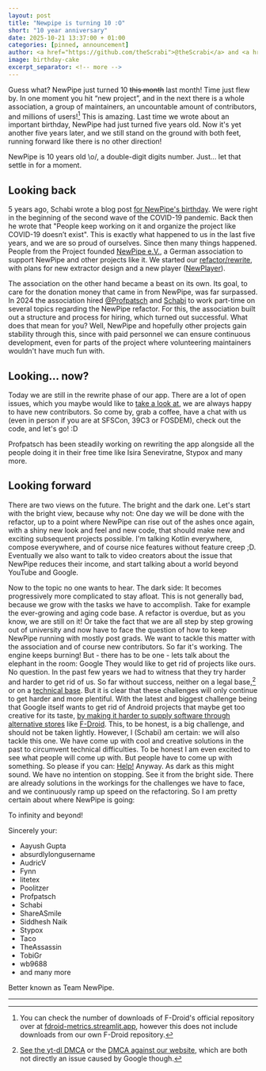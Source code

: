 ```yaml
---
layout: post
title: "Newpipe is turning 10 :O"
short: "10 year anniversary"
date: 2025-10-21 13:37:00 + 01:00
categories: [pinned, announcement]
author: <a href="https://github.com/theScrabi">@theScrabi</a> and <a href="https://github.com/Poolitzer">@Poolitzer</a>
image: birthday-cake
excerpt_separator: <!-- more -->
---
```


Guess what?
NewPipe just turned 10 ~~this month~~ last month! Time just flew by.
In one moment you hit “new project”, and in the next there is a whole association, a group of maintainers, an uncountable amount of contributors, and millions of users![^1]
This is amazing. Last time we wrote about an important birthday, NewPipe had just turned five years old. Now it's yet another five years later, and we still stand on the ground with both feet, running forward like there is no other direction!

NewPipe is 10 years old \o/, a double-digit digits number. Just... let that settle in for a moment.

<!-- more -->
## Looking back

5 years ago, Schabi wrote a blog post [for NewPipe's birthday](/blog/pinned/announcement/newpipe-turning-5/). We were right in the beginning of the second wave of the COVID-19 pandemic. Back then he wrote that "People keep working on it and organize the project like COVID-19 doesn’t exist". This is exactly what happened to us in the last five years, and we are so proud of ourselves. Since then many things happened. People from the Project founded [NewPipe e.V.](https://newpipe-ev.de/), a German association to support NewPipe and other projects like it. We started our [refactor/rewrite](https://github.com/TeamNewPipe/NewPipe/tree/refactor), with plans for new extractor design and a new player ([NewPlayer](https://github.com/TeamNewPipe/NewPlayer)).

The association on the other hand became a beast on its own. Its goal, to care for the donation money that came in from NewPipe, was far surpassed. In 2024 the association hired [@Profpatsch](https://github.com/Profpatsch) and [Schabi](https://github.com/theScrabi) to work part-time on several topics regarding the NewPipe refactor. For this, the association built out a structure and process for hiring, which turned out successful. What does that mean for you? Well, NewPipe and hopefully other projects gain stability through this, since with paid personnel we can ensure continuous development, even for parts of the project where volunteering maintainers wouldn't have much fun with.

## Looking... now?
Today we are still in the rewrite phase of our app. There are a lot of open issues, which you maybe would like to [take a look at](https://github.com/TeamNewPipe/NewPipe/blob/dev/.github/CONTRIBUTING.md#bug-fixing), we are always happy to have new contributors. So come by, grab a coffee, have a chat with us (even in person if you are at SFSCon, 39C3 or FOSDEM), check out the code, and let's go! :D

Profpatsch has been steadily working on rewriting the app alongside all the people doing it in their free time like Isira Seneviratne, Stypox and many more.

## Looking forward
There are two views on the future. The bright and the dark one.
Let's start with the bright view, because why not:
One day we will be done with the refactor, up to a point where NewPipe can rise out of the ashes once again, with a shiny new look and feel and new code, that should make new and exciting subsequent projects possible. I'm talking Kotlin everywhere, compose everywhere, and of course nice features without feature creep ;D.
Eventually we also want to talk to video creators about the issue that NewPipe reduces their income, and start talking about a world beyond YouTube and Google.

Now to the topic no one wants to hear. The dark side:
It becomes progressively more complicated to stay afloat. This is not generally bad, because we grow with the tasks we have to accomplish. Take for example the ever-growing and aging code base. A refactor is overdue, but as you know, we are still on it! Or take the fact that we are all step by step growing out of university and now have to face the question of how to keep NewPipe running with mostly post grads. We want to tackle this matter with the association and of course new contributors. So far it's working. The engine keeps burning!
But - there has to be one - lets talk about the elephant in the room: Google
They would like to get rid of projects like ours. No question. In the past few years we had to witness that they try harder and harder to get rid of us. So far without success, neither on a legal base,[^2] or on a [technical base](https://github.com/TeamNewPipe/NewPipe/issues/11255). But it is clear that these challenges will only continue to get harder and more plentiful.
With the latest and biggest challenge being that Google itself wants to get rid of Android projects that maybe get too creative for its taste, [by making it harder to supply software through alternative stores](https://www.heise.de/en/news/Android-Google-bans-anonymous-apps-10617486.html) like [F-Droid](https://f-droid.org). This, to be honest, is a big challenge, and should not be taken lightly. However, I (Schabi) am certain: we will also tackle this one. We have come up with cool and creative solutions in the past to circumvent technical difficulties. To be honest I am even excited to see what people will come up with. But people have to come up with something. So please if you can: [Help!](https://f-droid.org/de/2025/09/29/google-developer-registration-decree.html#what-do-we-propose)
Anyway. As dark as this might sound. We have no intention on stopping. See it from the bright side. There are already solutions in the workings for the challenges we have to face, and we continuously ramp up speed on the refactoring. So I am pretty certain about where NewPipe is going: 

To infinity and beyond!

Sincerely your:

- Aayush Gupta
- absurdlylongusername
- AudricV
- Fynn
- litetex
- Poolitzer
- Profpatsch
- Schabi
- ShareASmile
- Siddhesh Naik
- Stypox
- Taco
- TheAssassin
- TobiGr
- wb9688
- and many more

Better known as Team NewPipe.

----

[^1]: You can check the number of downloads of F-Droid's official repository over at [fdroid-metrics.streamlit.app](https://fdroid-metrics.streamlit.app/), however this does not include downloads from our own F-Droid repository.
[^2]: [See the yt-dl DMCA](https://www.eff.org/deeplinks/2020/11/github-reinstates-youtube-dl-after-riaas-abuse-dmca) or the [DMCA against our website](https://newpipe.net/blog/pinned/announcement/newpipe-net-dmca-google-search/), which are both not directly an issue caused by Google though.
